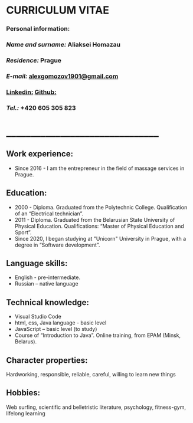 #                           CURRICULUM VITAE

### Personal information:
### _Name and surname:_  Aliaksei Homazau

### _Residence:_  Prague
### _E-mail:_ alexgomozov1901@gmail.com  
### [Linkedin:](https://www.linkedin.com/in/alexejgomozov-massage)  [Github:](https://github.com/AlexejGomozov)
### 
### _Tel.:_  +420 605 305 823
# _______________________________

##   Work experience:

- Since 2016 - I am the entrepreneur in the field of massage services in Prague.

## Education:

- 2000 - Diploma. Graduated from the Polytechnic College. Qualification of an “Electrical technician”. 
- 2011 - Diploma. Graduated from the Belarusian State University of Physical Education. Qualifications: “Master of Physical Education and Sport”.
- Since 2020, I began studying at "Unicorn" University in Prague, with a degree in “Software development”.

## Language skills:

- English - pre-intermediate. 
- Russian – native language

## Technical knowledge:

- Visual Studio Code
- html, css, Java language - basic level
- JavaScript – basic level (to study)
- Course of “Introduction to Java”. Online training, from EPAM (Minsk, Belarus).

## Character properties:
Hardworking, responsible, reliable, careful, willing to learn new things

## Hobbies:
Web surfing, scientific and belletristic literature, psychology, fitness-gym, lifelong learning
